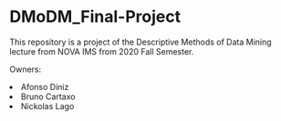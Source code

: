 # DMoDM_Final-Project

This repository is a project of the Descriptive Methods of Data Mining lecture from NOVA IMS from 2020 Fall Semester.

Owners:
<li>Afonso Diniz</li>
<li>Bruno Cartaxo</li>
<li>Nickolas Lago</li>
